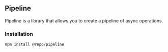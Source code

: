 ## Pipeline

Pipeline is a library that allows you to create a pipeline of async operations.

### Installation

```bash
npm install @repo/pipeline
```
